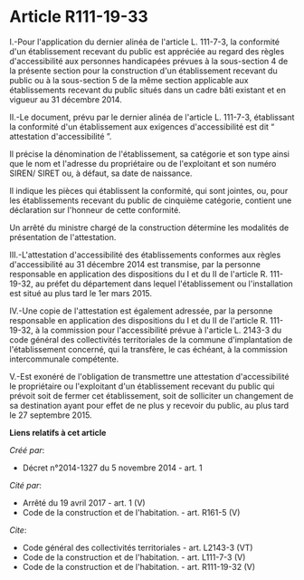 # Article R111-19-33

I.-Pour l'application du dernier alinéa de l'article L. 111-7-3, la conformité d'un établissement recevant du public est
appréciée au regard des règles d'accessibilité aux personnes handicapées prévues à la sous-section 4 de la présente section
pour la construction d'un établissement recevant du public ou à la sous-section 5 de la même section applicable aux
établissements recevant du public situés dans un cadre bâti existant et en vigueur au 31 décembre 2014. 

II.-Le document, prévu par le dernier alinéa de l'article L. 111-7-3, établissant la conformité d'un établissement aux
exigences d'accessibilité est dit “ attestation d'accessibilité ”. 

Il précise la dénomination de l'établissement, sa catégorie et son type ainsi que le nom et l'adresse du propriétaire ou de
l'exploitant et son numéro SIREN/ SIRET ou, à défaut, sa date de naissance. 

Il indique les pièces qui établissent la conformité, qui sont jointes, ou, pour les établissements recevant du public de
cinquième catégorie, contient une déclaration sur l'honneur de cette conformité. 

Un arrêté du ministre chargé de la construction détermine les modalités de présentation de l'attestation. 

III.-L'attestation d'accessibilité des établissements conformes aux règles d'accessibilité au 31 décembre 2014 est transmise,
par la personne responsable en application des dispositions du I et du II de l'article R. 111-19-32, au préfet du département
dans lequel l'établissement ou l'installation est situé au plus tard le 1er mars 2015. 

IV.-Une copie de l'attestation est également adressée, par la personne responsable en application des dispositions du I et du
II de l'article R. 111-19-32, à la commission pour l'accessibilité prévue à l'article L. 2143-3 du code général des
collectivités territoriales de la commune d'implantation de l'établissement concerné, qui la transfère, le cas échéant, à la
commission intercommunale compétente. 

V.-Est exonéré de l'obligation de transmettre une attestation d'accessibilité le propriétaire ou l'exploitant d'un
établissement recevant du public qui prévoit soit de fermer cet établissement, soit de solliciter un changement de sa
destination ayant pour effet de ne plus y recevoir du public, au plus tard le 27 septembre 2015.

**Liens relatifs à cet article**

_Créé par_:

  - Décret n°2014-1327 du 5 novembre 2014 - art. 1

_Cité par_:

  - Arrêté du 19 avril 2017 - art. 1 (V)
  - Code de la construction et de l'habitation. - art. R161-5 (V)

_Cite_:

  - Code général des collectivités territoriales - art. L2143-3 (VT)
  - Code de la construction et de l'habitation. - art. L111-7-3 (V)
  - Code de la construction et de l'habitation. - art. R111-19-32 (V)
